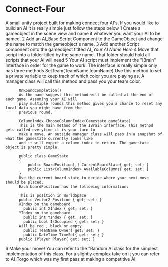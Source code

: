 # Connect-Four
A small unity project built for making connect four AI's.
If you would like to build an AI it is really simple just follow the steps below
1 Create a gameobject in the scene view and name it whatever you want your AI to be named.
2 Add an AI_Base Script Component to the GameObject  and change the name to match the gameobject's name.
3 Add another Script component onto the gameobject titlted AI_*Your AI Name Here*
4 Move that script into a folder titled by the same name. That folder should hold all scripts that your AI will need
5 Your AI script must implement the "IBrain" Interface in order for the game to work. The interface is really simple only has 
three methods
          SetTeam(TeamName teamName)
          Use this method to set a private variable to keep track of which color you are playing as.
          A manager class will call this method and pass you your team color. 
          
          OnRoundCompletion()
          As the name suggest this method will be called at the end of each game. Assuming your AI will 
          play multiple rounds this method gives you a chance to reset any local data you might have from the 
          previous round.
          
          ColumnIndex ChooseColumnIndex(Gamestate gameState)
          This is the main method of the IBrain interface. This method gets called everytime it is your turn to 
          make a move. An outside manager class will pass in a snapshot of what the gamestate currently looks like
          and it will expect a column index in return. The gamestate object is pretty simple.
          
          public class GameState
          {
              public BoardPosition[,] CurrentBoardState{ get; set; }
              public List<ColumnIndex> AvailableColumns{ get; set; }
          }
          Use the current board state to decide where your next move should be placed. 
          Each boardPosition has the following information:
          
          This is position in WorldSpace
          public Vector2 Position { get; set; }
          XIndex on the gameboard
	        public int XIndex { get; set; }
          YIndex on the gameboard
	        public int YIndex { get; set; }
	        public bool IsOccupied { get; set; }
          Will be red , black or empty
	        public TeamName Owner{ get; set; }      
	        public DateTime TimeSet{ get; set; }
          public IPlayer Player{ get; set; }

6 Make your move! You can refer to the "Random AI class for the simplest implementation of this class. For a slightly
complex take on it you can refer to AI_Torgo which was my first pass at making a competitive AI.
